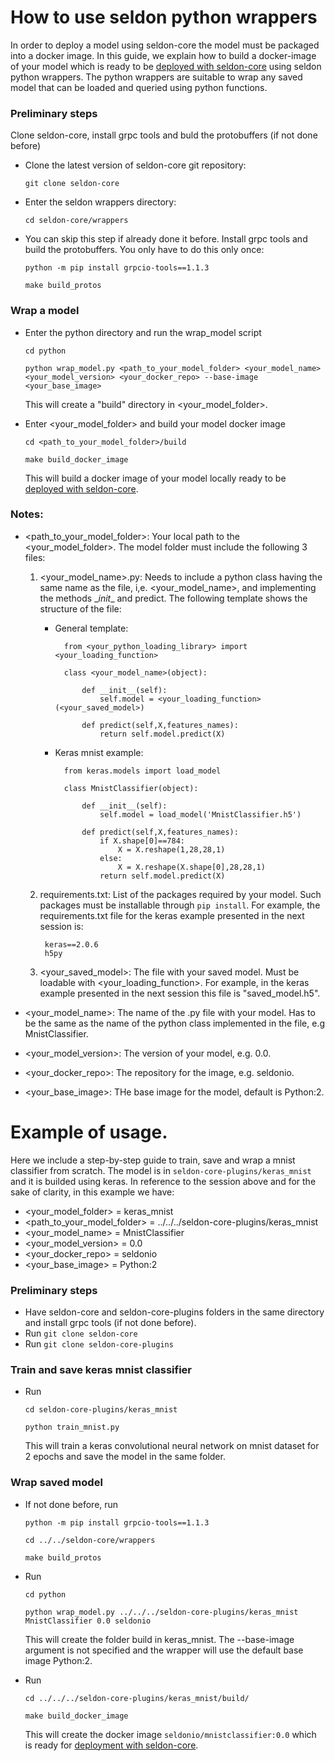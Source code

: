 # How to use seldon python wrappers 

In order to deploy a model using seldon-core the model must be packaged into a docker image. In this guide, we explain how to build a docker-image of your model which is ready to be [deployed with seldon-core](link_to_deployment_docs) using seldon python wrappers. The python wrappers are suitable to wrap any saved model that can be loaded and queried  using python functions.

### Preliminary steps 

Clone seldon-core, install grpc tools and buld the protobuffers (if not done before) 

* Clone the latest version of seldon-core git repository: 

	```git clone seldon-core```
	
* Enter the seldon wrappers directory: 

	```cd seldon-core/wrappers```
	
* You can skip this step if already done it before. Install grpc tools and build the protobuffers. You only have to do this only once:  

	```python -m pip install grpcio-tools==1.1.3```
	
	```make build_protos```

### Wrap a model

* Enter the python directory and run the wrap_model script 

	```cd python```
	
	```python wrap_model.py <path_to_your_model_folder> <your_model_name> <your_model_version> <your_docker_repo> --base-image <your_base_image>```
		 
	This will create a "build" directory in \<your_model_folder>.

* Enter  \<your_model_folder> and build your model docker image 

	```cd <path_to_your_model_folder>/build``` 
	
	```make build_docker_image``` 
	
	This will  build a docker image of your model locally ready to be [deployed with seldon-core](link_to_deployment_docs).

    
### Notes:


*   \<path_to_your_model_folder>: Your local path to the \<your_model_folder>. The model folder must include the following 3 files:
	1. \<your_model_name>.py: Needs to include a python class having the same name as the file, i,e. \<your_model_name>, and implementing the  methods \__init__  and predict. The following template shows the structure of the file:
		* General template:
		
				from <your_python_loading_library> import <your_loading_function>
	
	    		class <your_model_name>(object):

	        		def __init__(self):
                    	self.model = <your_loading_function>(<your_saved_model>) 

		        	def predict(self,X,features_names):
		            	return self.model.predict(X)
		            	
		            	
		* Keras mnist example:
		
	    		from keras.models import load_model

				class MnistClassifier(object):

    				def __init__(self):
        				self.model = load_model('MnistClassifier.h5')

    				def predict(self,X,features_names):
        				if X.shape[0]==784:
            				X = X.reshape(1,28,28,1)
        				else:
            				X = X.reshape(X.shape[0],28,28,1)
        				return self.model.predict(X)


	2. requirements.txt: List of the packages required by your model. Such packages must be installable through ```pip install```. For example,   the requirements.txt file for the keras example presented in the next session is:
	
		    keras==2.0.6 
		    h5py
 	    	
	3. \<your_saved_model>: The file with your saved model. Must be loadable with <your_loading_function>. For example, in the keras example presented in the next session this file is "saved_model.h5".
	
* \<your_model_name>: The name of the .py file with your model. Has to be the same as the name of the python class implemented in the file, e.g MnistClassifier.

* \<your_model_version>: The version of your model, e.g.  0.0.

* \<your_docker_repo>: The repository for the image, e.g. seldonio.

* \<your_base_image>: THe base image for the model, default is Python:2.


# Example of usage.

Here we include a step-by-step guide to train, save and wrap a mnist classifier from scratch. The model is in ```seldon-core-plugins/keras_mnist``` and it is builded using keras. In reference to the session above and for the sake of clarity, in this example we have:

* \<your_model_folder> = keras_mnist
* \<path_to_your_model_folder> = ../../../seldon-core-plugins/keras_mnist
* \<your_model_name> = MnistClassifier
* \<your_model_version> = 0.0
* \<your_docker_repo> = seldonio
* \<your_base_image> = Python:2

### Preliminary steps

* Have seldon-core and seldon-core-plugins folders in the same directory and install grpc tools (if not done before).
* Run ```git clone seldon-core```
* Run ```git clone seldon-core-plugins```

### Train and save keras mnist classifier

* Run 

	```cd seldon-core-plugins/keras_mnist```
	
	```python train_mnist.py```

	This will train a keras convolutional neural network on mnist dataset for 2 epochs and save the model in the same folder.

### Wrap saved model

* If not done before, run 

	```python -m pip install grpcio-tools==1.1.3```

	```cd ../../seldon-core/wrappers``` 
	
	```make build_protos```

* Run 

	```cd python``` 
	
	```python wrap_model.py ../../../seldon-core-plugins/keras_mnist MnistClassifier 0.0 seldonio```
	
	This will create the folder build in keras_mnist. The --base-image argument is not specified and the wrapper will use the default base image Python:2.

* Run 

	```cd ../../../seldon-core-plugins/keras_mnist/build/``` 
	
	```make build_docker_image``` 
	
	This will create the docker image ```seldonio/mnistclassifier:0.0``` which is ready for [deployment with seldon-core](link_to_deployment_docs).
